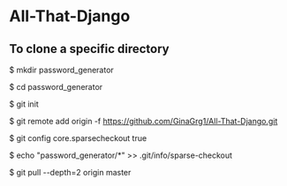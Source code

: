 # All-That-Django

## To clone a specific directory
$ mkdir password_generator

$ cd password_generator

$ git init

$ git remote add origin -f https://github.com/GinaGrg1/All-That-Django.git

$ git config core.sparsecheckout true

$ echo "password_generator/*" >> .git/info/sparse-checkout

$ git pull --depth=2 origin master
